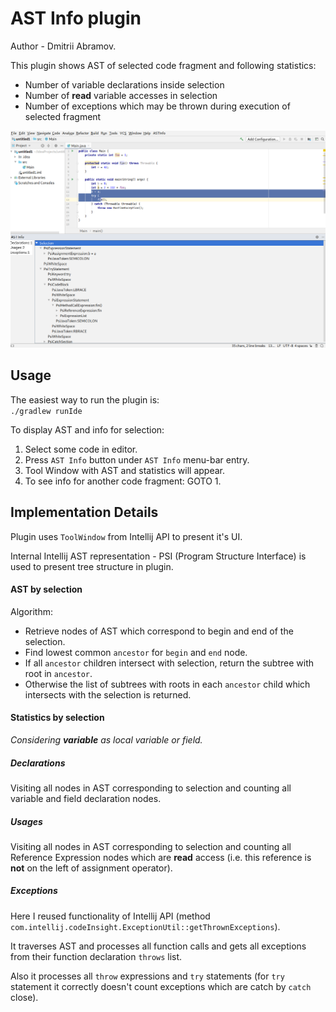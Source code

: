 # AST Info plugin

Author - Dmitrii Abramov.

This plugin shows AST of selected code fragment and following statistics:

- Number of variable declarations inside selection
- Number of **read** variable accesses in selection
- Number of exceptions which may be thrown during execution of selected fragment

![screenshot](images/screenshot.png)

## Usage

The easiest way to run the plugin is:  
`./gradlew runIde`

To display AST and info for selection:

1. Select some code in editor.
2. Press `AST Info` button under `AST Info` menu-bar entry.
3. Tool Window with AST and statistics will appear.
4. To see info for another code fragment: GOTO 1.

## Implementation Details

Plugin uses `ToolWindow` from Intellij API to present it's UI.

Internal Intellij AST representation - PSI (Program Structure Interface) is used to present tree structure in plugin.

#### AST by selection

Algorithm:

- Retrieve nodes of AST which correspond to begin and end of the selection.
- Find lowest common `ancestor` for `begin` and  `end` node.
- If all `ancestor` children intersect with selection, return the subtree with root in `ancestor`.
- Otherwise the list of subtrees with roots in each `ancestor` child which intersects with the selection is returned. 

#### Statistics by selection

_Considering **variable** as local variable or field._

##### Declarations

Visiting all nodes in AST corresponding to selection and counting all variable and field declaration nodes.

##### Usages

Visiting all nodes in AST corresponding to selection 
and counting all Reference Expression nodes which are **read** access 
(i.e. this reference is **not** on the left of assignment operator).

##### Exceptions

Here I reused functionality of Intellij API (method `com.intellij.codeInsight.ExceptionUtil::getThrownExceptions`). 

It traverses AST and processes all function calls and gets all exceptions from their function declaration `throws` list. 

Also it processes all `throw` expressions and `try` statements (for `try` statement it correctly doesn't count exceptions which are catch by `catch` close).
